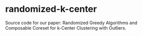 # randomized-k-center
Source code for our paper: Randomized Greedy Algorithms and Composable Coreset for k-Center Clustering with Outliers.
